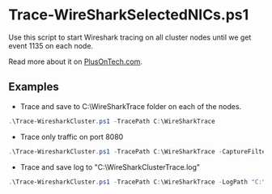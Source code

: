 # Trace-WireSharkSelectedNICs.ps1
Use this script to start Wireshark tracing on all cluster nodes until we get event 1135 on each node.

Read more about it on [PlusOnTech.com](https://plusontech.com/2018/09/25/powershell-script-trace-wiresharkselectednics-ps1-collect-wireshark-traces-from-multiple-network-adapters/ "PlusOnTech.com post about Trace-WireSharkSelectedNICs script").
## Examples
* Trace and save to C:\WireSharkTrace folder on each of the nodes.
```PowerShell
.\Trace-WiresharkCluster.ps1 -TracePath C:\WireSharkTrace
```
* Trace only traffic on port 8080
```PowerShell
.\Trace-WiresharkCluster.ps1 -TracePath C:\WireSharkTrace -CaptureFilter "Port 8080"
```
* Trace and save log to "C:\WireSharkClusterTrace.log"
```PowerShell
.\Trace-WiresharkCluster.ps1 -TracePath C:\WireSharkTrace -LogPath "C:\WireSharkClusterTrace.log"
```